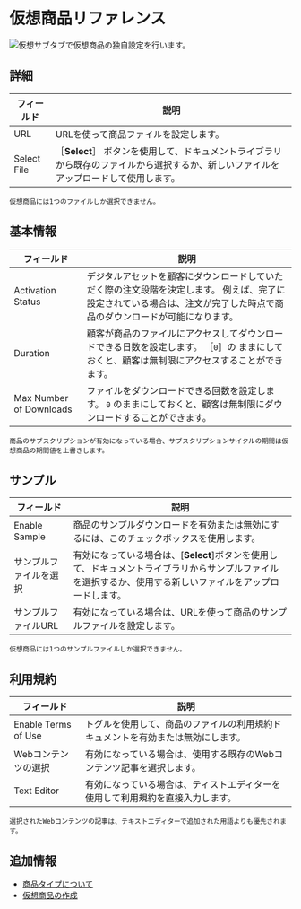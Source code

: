 # 仮想商品リファレンス

![仮想サブタブで仮想商品の独自設定を行います。](./virtual-product-reference/images/01.png)

<a name="details" />

## 詳細

| フィールド       | 説明                                                                     |
| ----------- | ---------------------------------------------------------------------- |
| URL         | URLを使って商品ファイルを設定します。                                                   |
| Select File | ［**Select**］ ボタンを使用して、ドキュメントライブラリから既存のファイルから選択するか、新しいファイルをアップロードして使用します。 |

```{note}
仮想商品には1つのファイルしか選択できません。
```

<a name="base-information" />

## 基本情報

| フィールド                   | 説明                                                                                   |
| ----------------------- | ------------------------------------------------------------------------------------ |
| Activation Status       | デジタルアセットを顧客にダウンロードしていただく際の注文段階を決定します。 例えば、完了に設定されている場合は、注文が完了した時点で商品のダウンロードが可能になります。 |
| Duration                | 顧客が商品のファイルにアクセスしてダウンロードできる日数を設定します。 ［`0`］の ままにしておくと、顧客は無制限にアクセスすることができます。            |
| Max Number of Downloads | ファイルをダウンロードできる回数を設定します。 `0` のままにしておくと、顧客は無制限にダウンロードすることができます。                        |

```{important}
商品のサブスクリプションが有効になっている場合、サブスクリプションサイクルの期間は仮想商品の期間値を上書きします。
```

<a name="sample" />

## サンプル

| フィールド         | 説明                                                                                 |
| ------------- | ---------------------------------------------------------------------------------- |
| Enable Sample | 商品のサンプルダウンロードを有効または無効にするには、このチェックボックスを使用します。                                       |
| サンプルファイルを選択   | 有効になっている場合は、[**Select**]ボタンを使用して、ドキュメントライブラリからサンプルファイルを選択するか、使用する新しいファイルをアップロードします。 |
| サンプルファイルURL   | 有効になっている場合は、URLを使って商品のサンプルファイルを設定します。                                              |

```{note}
仮想商品には1つのサンプルファイルしか選択できません。
```

<a name="terms-of-use" />

## 利用規約

| フィールド               | 説明                                       |
| ------------------- | ---------------------------------------- |
| Enable Terms of Use | トグルを使用して、商品のファイルの利用規約ドキュメントを有効または無効にします。 |
| Webコンテンツの選択         | 有効になっている場合は、使用する既存のWebコンテンツ記事を選択します。     |
| Text Editor         | 有効になっている場合は、ティストエディターを使用して利用規約を直接入力します。  |

```{note}
選択されたWebコンテンツの記事は、テキストエディターで追加された用語よりも優先されます。
```

<a name="additional-information" />

## 追加情報

* [商品タイプについて](./introduction-to-product-types.md)
* [仮想商品の作成](./creating-a-virtual-product.md)
